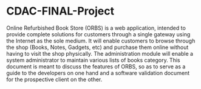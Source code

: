 # CDAC-FINAL-Project
Online Refurbished Book Store (ORBS) is a web application, intended to provide complete solutions for customers through a single gateway using the Internet as the sole medium. It will enable customers to browse through the shop (Books, Notes, Gadgets, etc) and purchase them online without having to visit the shop physically. The administration module will enable a system administrator to maintain various lists of books category.
This document is meant to discuss the features of ORBS, so as to serve as a guide to the developers on one hand and a software validation document for the prospective client on the other.
